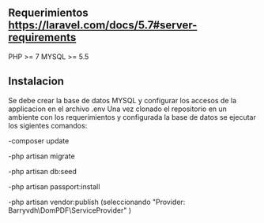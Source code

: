 ## Requerimientos https://laravel.com/docs/5.7#server-requirements
PHP >= 7
MYSQL >= 5.5

## Instalacion
Se debe crear la base de datos MYSQL y configurar los accesos de la applicacion en el archivo .env 
Una vez clonado el repositorio en un ambiente con los requerimientos y configurada la base de datos se ejecutar los sigientes comandos:

-composer update

-php artisan migrate

-php artisan db:seed

-php artisan passport:install

-php artisan vendor:publish  (seleccionando "Provider: Barryvdh\DomPDF\ServiceProvider" )


